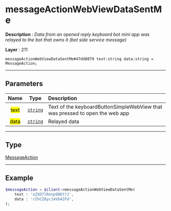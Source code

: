 # messageActionWebViewDataSentMe

**Description** : *Data from an opened reply keyboard bot mini app was relayed to the bot that owns it (bot side service message)*

**Layer** : 211

```tl
messageActionWebViewDataSentMe#47dd8079 text:string data:string = MessageAction;
```

---

## Parameters

| Name | Type | Description |
| :---: | :---: | :--- |
| <mark>text</mark> | [`string`](type/string) | Text of the keyboardButtonSimpleWebView that was pressed to open the web app |
| <mark>data</mark> | [`string`](type/string) | Relayed data |

---

## Type

[MessageAction](type/MessageAction)

---

## Example

```php
$messageAction = $client->messageActionWebViewDataSentMe(
	text : 'xZXD7lRonp986YrJ',
	data : 'rIhCZ8ycJaVb42Fd',
);
```